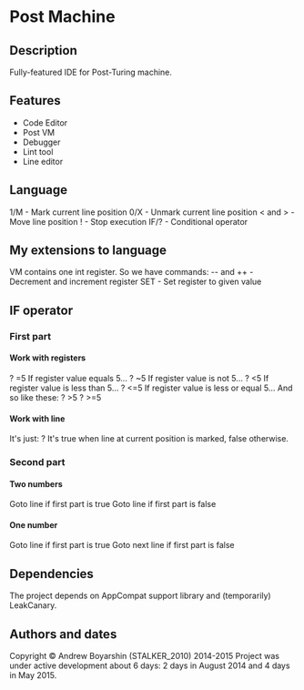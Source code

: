 # Post Machine
## Description
Fully-featured IDE for Post-Turing machine.

## Features
* Code Editor
* Post VM
* Debugger
* Lint tool
* Line editor

## Language
1/M - Mark current line position
0/X - Unmark current line position
< and > - Move line position
! - Stop execution
IF/? - Conditional operator

## My extensions to language
VM contains one int register. So we have commands:
-- and ++ - Decrement and increment register
SET - Set register to given value

## IF operator
### First part
#### Work with registers
? =5
If register value equals 5...
? ~5
If register value is not 5…
? <5
If register value is less than 5…
? <=5
If register value is less or equal 5…
And so like these:
? >5
? >=5

#### Work with line
It's just:
?
It's true when line at current position is marked, false otherwise.

### Second part
#### Two numbers
Goto line <second> if first part is true
Goto line <first> if first part is false

#### One number
Goto line <number> if first part is true
Goto next line if first part is false

## Dependencies
The project depends on AppCompat support library and (temporarily) LeakCanary.

## Authors and dates
Copyright © Andrew Boyarshin (STALKER_2010) 2014-2015
Project was under active development about 6 days: 2 days in August 2014 and 4 days in May 2015.

